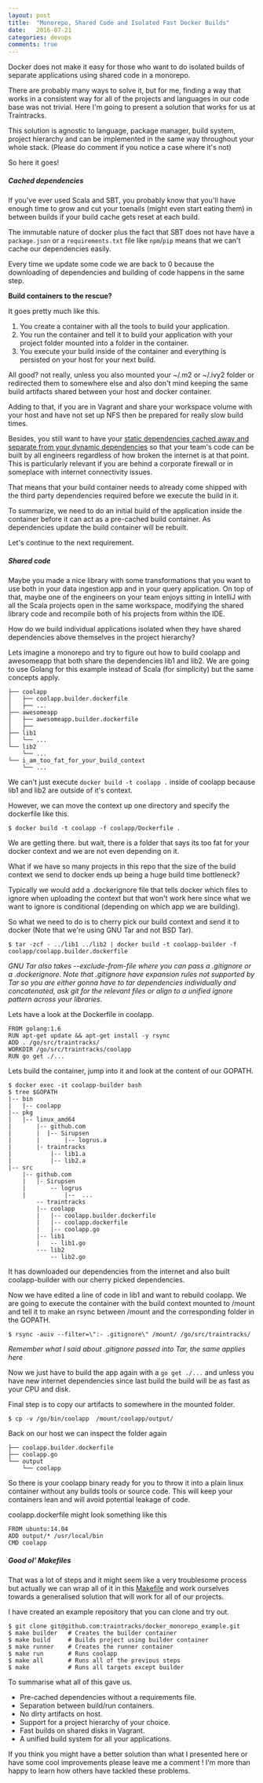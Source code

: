 ```yaml
---
layout: post
title:  "Monorepo, Shared Code and Isolated Fast Docker Builds"
date:   2016-07-21
categories: devops 
comments: true
---
```

Docker does not make it easy for those who want to do isolated builds of separate applications using shared code in a monorepo.

There are probably many ways to solve it, but for me, finding a way that works in a consistent way for all of the projects and languages in our code base was not trivial.
Here I'm going to present a solution that works for us at Traintracks.

This solution is agnostic to language, package manager, build system, project hierarchy and can be implemented in the same way throughout your whole stack. (Please do comment if you notice a case where it's not)

So here it goes!

##### Cached dependencies
If you've ever used Scala and SBT, you probably know that you'll have enough time to grow and cut your toenails (might even start eating them) in between builds if your build cache gets reset at each build.

The immutable nature of docker plus the fact that SBT does not have have a `package.json` or a `requirements.txt` file like `npm`/`pip` means that we can't cache our dependencies easily.

Every time we update some code we are back to 0 because the downloading of dependencies and building of code happens in the same step.

**Build containers to the rescue?**

It goes pretty much like this. 

1. You create a container with all the tools to build your application. 
2. You run the container and tell it to build your application with your project folder mounted into a folder in the container.
3. You execute your build inside of the container and everything is persisted on your host for your next build.

All good? not really, unless you also mounted your ~/.m2 or ~/.ivy2 folder or redirected them to somewhere else and also don't mind keeping the same build artifacts shared between your host and docker container. 

Adding to that, if you are in Vagrant and share your workspace volume with your host and have not set up NFS then be prepared for really slow build times.

Besides, you still want to have your [static dependencies cached away and separate from your dynamic dependencies](http://blog.traintracks.io/building-a-devbox-with-packer-vagrant-and-ansible-2/) so that your team's code can be built by all engineers regardless of how broken the internet is at that point. This is particularly relevant if you are behind a corporate firewall or in someplace with internet connectivity issues.

That means that your build container needs to already come shipped with the third party dependencies required before we execute the build in it.

To summarize, we need to do an initial build of the application inside the container before it can act as a pre-cached build container. As dependencies update the build container will be rebuilt.

Let's continue to the next requirement.

##### Shared code
Maybe you made a nice library with some transformations that you want to use both in your data ingestion app and in your query application.
On top of that, maybe one of the engineers on your team enjoys sitting in IntelliJ with all the Scala projects open in the same workspace, modifying the shared library code and recompile both of his projects from within the IDE. 

How do we build individual applications isolated when they have shared dependencies above themselves in the project hierarchy?

Lets imagine a monorepo and try to figure out how to build coolapp and awesomeapp that both share the dependencies lib1 and lib2.
We are going to use Golang for this example instead of Scala (for simplicity) but the same concepts apply.
```shell
├── coolapp
│   ├── coolapp.builder.dockerfile
│   ├── ...
├── awesomeapp
│   ├── awesomeapp.builder.dockerfile
│   ├── 
├── lib1
│   └── ...
└── lib2
    └── ...
└── i_am_too_fat_for_your_build_context
    └── ...
```

We can't just execute ```docker build -t coolapp .``` inside of coolapp because lib1 and lib2 are outside of it's context.

However, we can move the context up one directory and specify the dockerfile like this.

```shell
$ docker build -t coolapp -f coolapp/Dockerfile . 
```

We are getting there. but wait, there is a folder that says its too fat for your docker context and we are not even depending on it.

What if we have so many projects in this repo that the size of the build context we send to docker ends up being a huge build time bottleneck?

Typically we would add a .dockerignore file that tells docker which files to ignore when uploading the context but that won't work here since what we want to ignore is conditional (depending on which app we are building).

So what we need to do is to cherry pick our build context and send it to docker (Note that we're using GNU Tar and not BSD Tar).
```shell
$ tar -zcf - ../lib1 ../lib2 | docker build -t coolapp-builder -f coolapp/coolapp.builder.dockerfile
```
*GNU Tar also takes --exclude-from-file where you can pass a .gitignore or a .dockerignore. Note that .gitignore have
expansion rules not supported by Tar so you are either gonna have to tar dependencies individually and concatenated, ask git for the relevant files or align to a unified ignore pattern across your libraries.*

Lets have a look at the Dockerfile in coolapp.
```docker
FROM golang:1.6
RUN apt-get update && apt-get install -y rsync
ADD . /go/src/traintracks/
WORKDIR /go/src/traintracks/coolapp
RUN go get ./...
```

Lets build the container, jump into it and look at the content of our GOPATH.
```shell
$ docker exec -it coolapp-builder bash
$ tree $GOPATH
|-- bin
|   |-- coolapp
|-- pkg
|   |-- linux_amd64
|       |-- github.com
|       |  |-- Sirupsen
|       |       |-- logrus.a
|       |- traintracks
|           |-- lib1.a
|           |-- lib2.a
|-- src
    |-- github.com
    |   |- Sirupsen
    |       -- logrus
    |           |--  ...
        -- traintracks
        |-- coolapp
        |   |-- coolapp.builder.dockerfile
        |   |-- coolapp.dockerfile
        |   |-- coolapp.go
        |-- lib1
        |   -- lib1.go
        --- lib2
            -- lib2.go
```

It has downloaded our dependencies from the internet and also built coolapp-builder with our cherry picked dependencies.

Now we have edited a line of code in lib1 and want to rebuild coolapp.
We are going to execute the container with the build context mounted to /mount and tell it to make an rsync between /mount and the corresponding folder in the GOPATH.

```shell
$ rsync -auiv --filter=\":- .gitignore\" /mount/ /go/src/traintracks/
```
*Remember what I said about .gitignore passed into Tar, the same applies here*

Now we just have to build the app again with a ```go get ./...``` and unless you have new internet dependencies since last build the build will be as fast as your CPU and disk.

Final step is to copy our artifacts to somewhere in the mounted folder.

```shell
$ cp -v /go/bin/coolapp  /mount/coolapp/output/
```

Back on our host we can inspect the folder again
```shell
├── coolapp.builder.dockerfile
├── coolapp.go
└── output
    └── coolapp
```

So there is your coolapp binary ready for you to throw it into a plain linux container without any builds tools or source code.
This will keep your containers lean and will avoid potential leakage of code.

coolapp.dockerfile might look something like this
```docker
FROM ubuntu:14.04
ADD output/* /usr/local/bin
CMD coolapp
```

##### Good ol' Makefiles
That was a lot of steps and it might seem like a very troublesome process but actually we can wrap all of it in this [Makefile](https://github.com/traintracks/docker_monorepo_example/blob/master/src/traintracks/coolapp/Makefile) and work ourselves towards a generalised solution that will work for all  of our projects.

I have created an example repository that you can clone and try out.
```shell
$ git clone git@github.com:traintracks/docker_monorepo_example.git
$ make builder   # Creates the builder container
$ make build     # Builds project using builder container
$ make runner    # Creates the runner container
$ make run       # Runs coolapp
$ make all       # Runs all of the previous steps
$ make           # Runs all targets except builder
```

To summarise what all of this gave us.

* Pre-cached dependencies without a requirements file.
* Separation between build/run containers.
* No dirty artifacts on host.
* Support for a project hierarchy of your choice.
* Fast builds on shared disks in Vagrant.
* A unified build system for all your applications.

If you think you might have a better solution than what I presented here or have some cool improvements please leave me a comment ! I'm more than happy to learn how others have tackled these problems.

